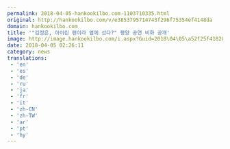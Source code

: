 ```yaml
---
permalink: 2018-04-05-hankookilbo.com-1103710335.html
original: http://hankookilbo.com/v/e3853795714743f296f75354ef4148da
domain: hankookilbo.com
title: '"김정은, 아이린 팬이라 옆에 섰다?" 평양 공연 비화 공개'
image: http://image.hankookilbo.com/i.aspx?Guid=2018\04\05\a52f25f4182043da96cd56e9d01d4d8a&Month=SNSImage&size=All
date: 2018-04-05 02:26:11
category: news
translations: 
 - 'en'
 - 'es'
 - 'de'
 - 'ru'
 - 'ja'
 - 'fr'
 - 'it'
 - 'zh-CN'
 - 'zh-TW'
 - 'ar'
 - 'pt'
 - 'hy'
---
```


